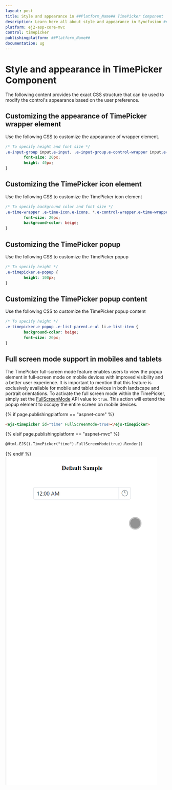 ```yaml
---
layout: post
title: Style and appearance in ##Platform_Name## TimePicker Component
description: Learn here all about style and appearance in Syncfusion ##Platform_Name## TimePicker component of Syncfusion Essential JS 2 and more.
platform: ej2-asp-core-mvc
control: timepicker
publishingplatform: ##Platform_Name##
documentation: ug
---
```


# Style and appearance in TimePicker Component

The following content provides the exact CSS structure that can be used to modify the control's appearance based on the user preference.

## Customizing the appearance of TimePicker wrapper element

Use the following CSS to customize the appearance of wrapper element.

```css
/* To specify height and font size */
.e-input-group input.e-input, .e-input-group.e-control-wrapper input.e-input, .e-input-group textarea.e-input, .e-input-group.e-control-wrapper textarea.e-input {
        font-size: 20px;
        height: 40px;
}
```

## Customizing the TimePicker icon element

Use the following CSS to customize the TimePicker icon element

```css
/* To specify background color and font size */
.e-time-wrapper .e-time-icon.e-icons, *.e-control-wrapper.e-time-wrapper .e-time-icon.e-icons {
        font-size: 20px;
        background-color: beige;
}
```

## Customizing the TimePicker popup

Use the following CSS to customize the TimePicker popup

```css
/* To specify height */
.e-timepicker.e-popup {
        height: 100px;
}
```

## Customizing the TimePicker popup content

Use the following CSS to customize the TimePicker popup content

```css
/* To specify height */
.e-timepicker.e-popup .e-list-parent.e-ul li.e-list-item {
        background-color: beige;
        font-size: 20px;
}
```

## Full screen mode support in mobiles and tablets

The TimePicker full-screen mode feature enables users to view the popup element in full-screen mode on mobile devices with improved visibility and a better user experience. It is important to mention that this feature is exclusively available for mobile and tablet devices in both landscape and portrait orientations. To activate the full screen mode within the TimePicker, simply set the [FullScreenMode](https://help.syncfusion.com/cr/aspnetcore-js2/Syncfusion.EJ2.Calendars.TimePicker.html#Syncfusion_EJ2_Calendars_TimePicker_FullScreenMode) API value to `true`. This action will extend the popup element to occupy the entire screen on mobile devices.

{% if page.publishingplatform == "aspnet-core" %}
```html
<ejs-timepicker id="time" FullScreenMode=true></ejs-timepicker>
```

{% elsif page.publishingplatform == "aspnet-mvc" %}
```html
@Html.EJS().TimePicker("time").FullScreenMode(true).Render()
```
{% endif %}
![TimePickerFullScreen](./images/TimePickerFullScreen.gif)

